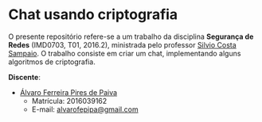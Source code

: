 # Chat usando criptografia
O presente repositório refere-se a um trabalho da disciplina **Segurança de Redes** (IMD0703, T01, 2016.2), ministrada pelo professor [Silvio Costa Sampaio](https://github.com/imdcode). O trabalho consiste em criar um chat, implementando alguns algoritmos de criptografia.

**Discente**:
- <a href="https://github.com/alvarofpp">Álvaro Ferreira Pires de Paiva</a>
  - Matrícula: 2016039162
  - E-mail: alvarofepipa@gmail.com
